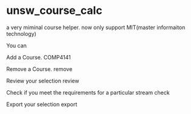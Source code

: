 # unsw_course_calc

a very miminal course helper. now only support MIT(master informaiton technology)




You can

Add a Course.
COMP4141

Remove a Course.
remove

Review your selection
review

Check if you meet the requirements for a particular stream
check

Export your selection
export
